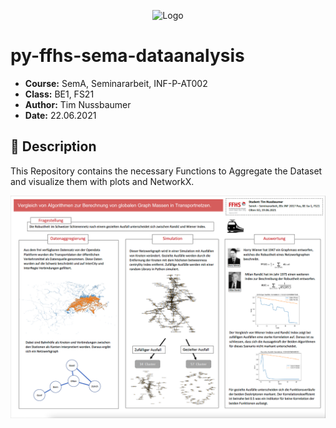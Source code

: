 <p align="center"><img width="200" alt="Logo" src="https://www.ffhs.ch/typo3conf/ext/is_design/Resources/Public/img/logo.png"></p>

# py-ffhs-sema-dataanalysis
* **Course:** SemA, Seminararbeit, INF-P-AT002
* **Class:** BE1, FS21 
* **Author:** Tim Nussbaumer
* **Date:** 22.06.2021


## :page_with_curl: Description
This Repository contains the necessary Functions to Aggregate the Dataset and visualize them with plots and NetworkX.

![alt text](https://github.com/nussi1000/py-ffhs-sema-dataanalysis/blob/master/Poster.png?raw=true)
